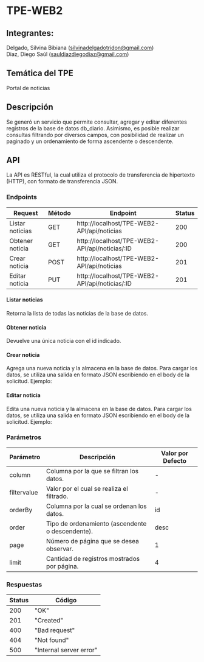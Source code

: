# TPE-WEB2

## Integrantes: 
Delgado, Silvina Bibiana (silvinadelgadotridon@gmail.com)  
Diaz, Diego Saúl (sauldiazdiegodiaz@gmail.com)  

## Temática del TPE
Portal de noticias  

## Descripción 
Se generó un servicio que permite consultar, agregar y editar diferentes registros de la base de datos db_diario. Asimismo, es posible realizar consultas filtrando por diversos campos, con posibilidad de realizar un paginado y un ordenamiento de forma ascendente o descendente.

## API 
La API es RESTful, la cual utiliza el protocolo de transferencia de hipertexto (HTTP), con formato de transferencia JSON. 

### Endpoints 
| Request           | Método | Endpoint                                      | Status |
|-------------------|--------|-----------------------------------------------|--------|
| Listar noticias   | GET    | http://localhost/TPE-WEB2-API/api/noticias    | 200    |
| Obtener noticia   | GET    | http://localhost/TPE-WEB2-API/api/noticias/:ID| 200    |
| Crear noticia     | POST   | http://localhost/TPE-WEB2-API/api/noticias    | 201    |
| Editar noticia    | PUT    | http://localhost/TPE-WEB2-API/api/noticias/:ID| 201    |

#### Listar noticias 
Retorna la lista de todas las noticias de la base de datos. 

#### Obtener noticia 
Devuelve una única noticia con el id indicado. 

#### Crear noticia 
Agrega una nueva noticia y la almacena en la base de datos. Para cargar los datos, se utiliza una salida en formato JSON escribiendo en el body de la solicitud. 
Ejemplo: 

#### Editar noticia 
Edita una nueva noticia y la almacena en la base de datos. Para cargar los datos, se utiliza una salida en formato JSON escribiendo en el body de la solicitud. 
Ejemplo: 

### Parámetros 

| Parámetro    | Descripción                                     | Valor por Defecto |
|--------------|-------------------------------------------------|-------------------|
| column       | Columna por la que se filtran los datos.        | -                 |
| filtervalue  | Valor por el cual se realiza el filtrado.       | -                 |
| orderBy      | Columna por la cual se ordenan los datos.       | id                |
| order        | Tipo de ordenamiento (ascendente o descendente). | desc              |
| page         | Número de página que se desea observar.         | 1                 |
| limit        | Cantidad de registros mostrados por página.     | 4                 |


### Respuestas 
| Status | Código                  |
|--------|-------------------------|
| 200    | "OK"                    |
| 201    | "Created"               |
| 400    | "Bad request"           |
| 404    | "Not found"             |
| 500    | "Internal server error" |
